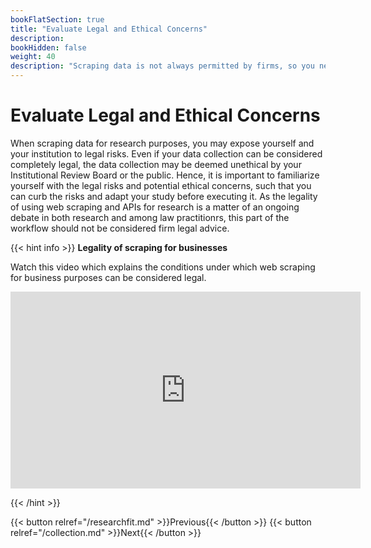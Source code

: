 ```yaml
---
bookFlatSection: true
title: "Evaluate Legal and Ethical Concerns"
description:
bookHidden: false
weight: 40
description: "Scraping data is not always permitted by firms, so you need to evaluate whether you can make use of exception clauses for academic research."
---
```



# Evaluate Legal and Ethical Concerns

When scraping data for research purposes, you may expose yourself and your institution to legal risks. Even if your data collection can be considered completely legal, the data collection may be deemed unethical by your Institutional Review Board or the public. Hence, it is important to familiarize yourself with the legal risks and potential ethical concerns, such that you can curb the risks and adapt your study before executing it. As the legality of using web scraping and APIs for research is a matter of an ongoing debate in both research and among law practitionrs, this part of the workflow should not be considered firm legal advice. 

<!--
## Legal issues

### Database rights and copyright

The legal framework is quite complex. First, there are multiple legal sections that may intersect with your work. First, a firm owns __database rights__, and using their data may infringe a firm's copyrights on such data.

### Contract Law

Second, __contract law__ may apply, i.e.,

### Privacy infringement


## Ethical Considerations

## Recommendations


-->

{{< hint info >}}
__Legality of scraping for businesses__

Watch this video which explains the conditions under which web scraping for business purposes can be considered legal.

<iframe width="560" height="315" src="https://www.youtube-nocookie.com/embed/tcMdWM8wmqs" frameborder="0" allow="accelerometer; autoplay; clipboard-write; encrypted-media; gyroscope; picture-in-picture" allowfullscreen></iframe>

{{< /hint >}}

{{< button relref="/researchfit.md" >}}Previous{{< /button >}}
{{< button relref="/collection.md" >}}Next{{< /button >}}

<!-- Conditions: - publicly available data, users have made data public, no account required for access, not blocked by robots.txt. Also good references to hiQ labs and craiglist cases. Conclusion: web scraping publicly available information (for business purpose) isn't a crime.
  sheds light on the legality of web scraping for the
-->
